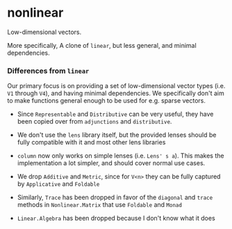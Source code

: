 # nonlinear

Low-dimensional vectors.

More specifically, A clone of `linear`, but less general, and minimal dependencies.

### Differences from `linear`

Our primary focus is on providing a set of low-dimensional vector types (i.e. `V1` through `V4`), and having minimal dependencies.
We specifically don't aim to make functions general enough to be used for e.g. sparse vectors.

- Since `Representable` and `Distributive` can be very useful, they have been copied over from `adjunctions` and `distributive`.

- We don't use the `lens` library itself, but the provided lenses should be fully compatible with it and most other lens libraries

- `column` now only works on simple lenses (i.e. `Lens' s a`). This makes the implementation a lot simpler, and should cover normal use cases.

- We drop `Additive` and `Metric`, since for `V<n>` they can be fully captured by `Applicative` and `Foldable`

- Similarly, `Trace` has been dropped in favor of the `diagonal` and `trace` methods in `Nonlinear.Matrix` that use `Foldable` and `Monad`

- `Linear.Algebra` has been dropped because I don't know what it does
